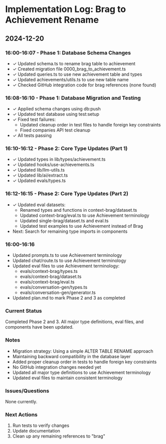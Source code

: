 # Implementation Log: Brag to Achievement Rename

## 2024-12-20

### 16:00-16:07 - Phase 1: Database Schema Changes
- ✓ Updated schema.ts to rename brag table to achievement
- ✓ Created migration file 0000_brag_to_achievement.ts
- ✓ Updated queries.ts to use new achievement table and types
- ✓ Updated achievements/utils.ts to use new table name
- ✓ Checked GitHub integration code for brag references (none found)

### 16:08-16:10 - Phase 1: Database Migration and Testing
- ✓ Applied schema changes using db:push
- ✓ Updated test database using test:setup
- ✓ Fixed test failures:
  - Updated cleanup order in test files to handle foreign key constraints
  - Fixed companies API test cleanup
- ✓ All tests passing

### 16:10-16:12 - Phase 2: Core Type Updates (Part 1)
- ✓ Updated types in lib/types/achievement.ts
- ✓ Updated hooks/use-achievements.ts
- ✓ Updated lib/llm-utils.ts
- ✓ Updated lib/ai/extract.ts
- ✓ Updated evals/types.ts

### 16:12-16:15 - Phase 2: Core Type Updates (Part 2)
- ✓ Updated eval datasets:
  - Renamed types and functions in context-brag/dataset.ts
  - Updated context-brag/eval.ts to use Achievement terminology
  - Updated single-brag/dataset.ts and eval.ts
  - Updated test examples to use Achievement instead of Brag
- Next: Search for remaining type imports in components

### 16:00-16:16
- Updated prompts.ts to use Achievement terminology
- Updated chat/route.ts to use Achievement terminology
- Updated eval files to use Achievement terminology:
  - evals/context-brag/types.ts
  - evals/context-brag/dataset.ts
  - evals/context-brag/eval.ts
  - evals/conversation-gen/types.ts
  - evals/conversation-gen/generator.ts
- Updated plan.md to mark Phase 2 and 3 as completed

### Current Status
Completed Phase 2 and 3. All major type definitions, eval files, and components have been updated.

### Notes
- Migration strategy: Using a simple ALTER TABLE RENAME approach
- Maintaining backward compatibility in the database layer
- Added proper cleanup order in tests to handle foreign key constraints
- No GitHub integration changes needed yet
- Updated all major type definitions to use Achievement terminology
- Updated eval files to maintain consistent terminology

### Issues/Questions
None currently.

### Next Actions
1. Run tests to verify changes
2. Update documentation
3. Clean up any remaining references to "brag"
